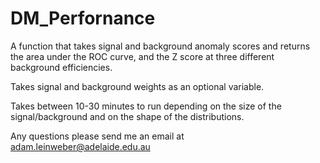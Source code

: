 # DM_Perfornance
A function that takes signal and background anomaly scores and returns the area under the ROC curve, and the Z score at three different background efficiencies.

Takes signal and background weights as an optional variable.

Takes between 10-30 minutes to run depending on the size of the signal/background and on the shape of the distributions.

Any questions please send me an email at adam.leinweber@adelaide.edu.au
